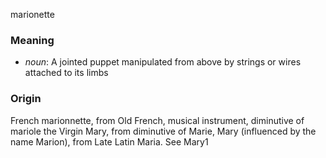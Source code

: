 marionette
### Meaning
+ _noun_: A jointed puppet manipulated from above by strings or wires attached to its limbs

### Origin

French marionnette, from Old French, musical instrument, diminutive of mariole the Virgin Mary, from diminutive of Marie, Mary (influenced by the name Marion), from Late Latin Maria. See Mary1

